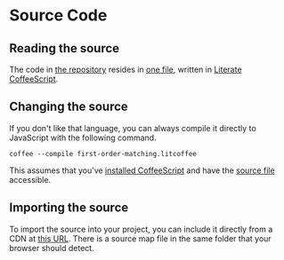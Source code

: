 
# Source Code

## Reading the source

The code in [the repository](https://github.com/lurchmath/first-order-matching)
resides in [one
file](https://github.com/lurchmath/first-order-matching/blob/master/first-order-matching.litcoffee),
written in [Literate CoffeeScript](http://coffeescript.org/#literate).

## Changing the source

If you don't like that language, you can always compile it directly to
JavaScript with the following command.

```
coffee --compile first-order-matching.litcoffee
```

This assumes that you've [installed
CoffeeScript](http://coffeescript.org/#installation) and have the [source
file](https://github.com/lurchmath/first-order-matching/blob/master/first-order-matching.litcoffee)
accessible.

## Importing the source

To import the source into your project, you can include it directly from a
CDN at [this
URL](https://cdn.jsdelivr.net/npm/first-order-matching@1.0.3/first-order-matching.js). There is a
source map file in the same folder that your browser should detect.
